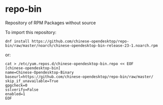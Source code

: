 # repo-bin
Repository of RPM Packages without source

To import this repository:

	dnf install https://github.com/chinese-opendesktop/repo-bin/raw/master/noarch/chinese-opendesktop-bin-release-23-1.noarch.rpm

or:

	cat > /etc/yum.repos.d/chinese-opendesktop-bin.repo << EOF
	[chinese-opendesktop-bin]
	name=Chinese-Opendesktop-Binary
	baseurl=https://github.com/chinese-opendesktop/repo-bin/raw/master/
	skip_if_unavailable=True
	gpgcheck=0
	sslverify=False
	enabled=1
	EOF
